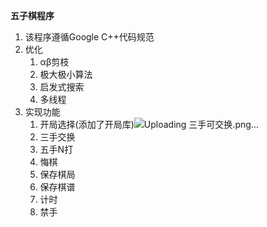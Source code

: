 **五子棋程序**
1. 该程序遵循Google C++代码规范
2. 优化
    1. αβ剪枝
    2. 极大极小算法
    3. 启发式搜索
    4. 多线程
3. 实现功能
    1. 开局选择(添加了开局库)![Uploading 三手可交换.png…]()
    2. 三手交换
    3. 五手N打
    4. 悔棋
    5. 保存棋局
    6. 保存棋谱
    7. 计时
    8. 禁手
